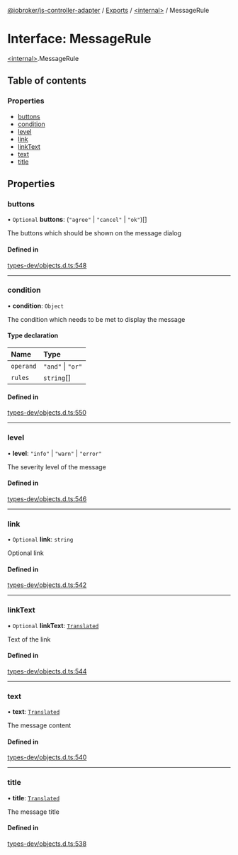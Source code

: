[@iobroker/js-controller-adapter](../README.md) / [Exports](../modules.md) / [\<internal\>](../modules/internal_.md) / MessageRule

# Interface: MessageRule

[\<internal\>](../modules/internal_.md).MessageRule

## Table of contents

### Properties

- [buttons](internal_.MessageRule.md#buttons)
- [condition](internal_.MessageRule.md#condition)
- [level](internal_.MessageRule.md#level)
- [link](internal_.MessageRule.md#link)
- [linkText](internal_.MessageRule.md#linktext)
- [text](internal_.MessageRule.md#text)
- [title](internal_.MessageRule.md#title)

## Properties

### buttons

• `Optional` **buttons**: (``"agree"`` \| ``"cancel"`` \| ``"ok"``)[]

The buttons which should be shown on the message dialog

#### Defined in

[types-dev/objects.d.ts:548](https://github.com/ioBroker/ioBroker.js-controller/blob/732ebe66/packages/types-dev/objects.d.ts#L548)

___

### condition

• **condition**: `Object`

The condition which needs to be met to display the message

#### Type declaration

| Name | Type |
| :------ | :------ |
| `operand` | ``"and"`` \| ``"or"`` |
| `rules` | `string`[] |

#### Defined in

[types-dev/objects.d.ts:550](https://github.com/ioBroker/ioBroker.js-controller/blob/732ebe66/packages/types-dev/objects.d.ts#L550)

___

### level

• **level**: ``"info"`` \| ``"warn"`` \| ``"error"``

The severity level of the message

#### Defined in

[types-dev/objects.d.ts:546](https://github.com/ioBroker/ioBroker.js-controller/blob/732ebe66/packages/types-dev/objects.d.ts#L546)

___

### link

• `Optional` **link**: `string`

Optional link

#### Defined in

[types-dev/objects.d.ts:542](https://github.com/ioBroker/ioBroker.js-controller/blob/732ebe66/packages/types-dev/objects.d.ts#L542)

___

### linkText

• `Optional` **linkText**: [`Translated`](../modules/internal_.md#translated)

Text of the link

#### Defined in

[types-dev/objects.d.ts:544](https://github.com/ioBroker/ioBroker.js-controller/blob/732ebe66/packages/types-dev/objects.d.ts#L544)

___

### text

• **text**: [`Translated`](../modules/internal_.md#translated)

The message content

#### Defined in

[types-dev/objects.d.ts:540](https://github.com/ioBroker/ioBroker.js-controller/blob/732ebe66/packages/types-dev/objects.d.ts#L540)

___

### title

• **title**: [`Translated`](../modules/internal_.md#translated)

The message title

#### Defined in

[types-dev/objects.d.ts:538](https://github.com/ioBroker/ioBroker.js-controller/blob/732ebe66/packages/types-dev/objects.d.ts#L538)
